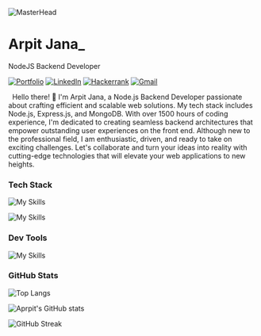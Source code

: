 ![MasterHead](https://i.pinimg.com/originals/2f/f4/28/2ff428006f3ade5f10beac69372062ab.gif)

<!-- Your title -->
# Arpit Jana_
NodeJS Backend  Developer


<!-- Your badges
You can use the website to generate badges: https://shields.io/
-->

[![Portfolio ](https://img.shields.io/badge/Portfilio-arpitjana2103.github.io-white?style=flat&logo=appveyor&logoColor=white&link=https://arpitjana2103.github.io/)](https://arpitjana2103.github.io/)
[![LinkedIn ](https://img.shields.io/badge/LinkedIn-@arpitjana2103-0077b5?style=flat&logo=Linkedin&logoColor=white&link=https://www.linkedin.com/in/arpitjana2103/)](https://www.linkedin.com/in/arpitjana2103/)
[![Hackerrank ](https://img.shields.io/badge/Hackerrank-@arpitjana2103-2f9e44?style=flat&logo=Hexo&logoColor=white&link=https://www.linkedin.com/in/arpitjana2103/)](https://www.linkedin.com/in/arpitjana2103/)
[![Gmail ](https://img.shields.io/badge/Email-arpitjana2103@gmail.com-red?style=flat&logo=gmail&logoColor=white&link=https://www.linkedin.com/in/arpitjana2103/)](https://www.linkedin.com/in/arpitjana2103/)

&nbsp;
Hello there! 👋 I'm Arpit Jana, a Node.js Backend Developer passionate about crafting efficient and scalable web solutions. My tech stack includes Node.js, Express.js, and MongoDB. With over 1500 hours of coding experience, I'm dedicated to creating seamless backend architectures that empower outstanding user experiences on the front end. Although new to the professional field, I am enthusiastic, driven, and ready to take on exciting challenges. Let's collaborate and turn your ideas into reality with cutting-edge technologies that will elevate your web applications to new heights.

 
<h3 align="left">Tech Stack</h3>

![My Skills](https://skillicons.dev/icons?i=html,css,js,typescript,cpp&theme=light)

![My Skills](https://skillicons.dev/icons?i=nodejs,expressjs,mongodb,mysql,redis,pug)

<h3 align="left">Dev Tools</h3>

![My Skills](https://skillicons.dev/icons?i=vscode,git,github,postman,githubactions,aws)

<h3 align="left">GitHub Stats</h3>

![Top Langs](https://github-readme-stats.vercel.app/api/top-langs/?username=arpitjana2103&layout=compact)

![Aprpit's GitHub stats](https://github-readme-stats.vercel.app/api?username=arpitjana2103\&rank_icon=github)

![GitHub Streak](https://github-readme-streak-stats.herokuapp.com?user=arpitjana2103)
